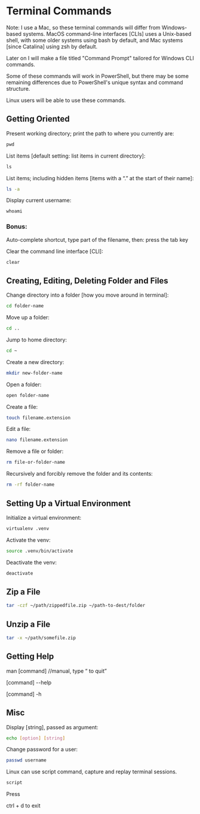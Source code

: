 # Terminal Commands

Note: I use a Mac, so these terminal commands will differ from Windows-based systems. MacOS command-line interfaces [CLIs] uses a Unix-based shell, with some older systems using bash by default, and Mac systems [since Catalina] using zsh by default.

Later on I will make a file titled "Command Prompt" tailored for Windows CLI commands.

Some of these commands will work in PowerShell, but there may be some remaining differences due to PowerShell's unique syntax and command structure.

Linux users will be able to use these commands.

## Getting Oriented

Present working directory; print the path to where you currently are:

```bash
pwd   
```

List items [default setting: list items in current directory]:

```bash
ls 
```

List items; including hidden items [items with a “.” at the start of their name]:

```bash
ls -a    
```

Display current username:

```bash
whoami   
```

### Bonus:

Auto-complete shortcut, type part of the filename, then:
press the tab key

Clear the command line interface [CLI]:

```bash
clear   
```

## Creating, Editing, Deleting Folder and Files

Change directory into a folder [how you move around in terminal]:

```bash
cd folder-name
```

Move up a folder:

```bash
cd ..    
```

Jump to home directory:

```bash
cd ~    
```

Create a new directory:

```bash
mkdir new-folder-name
```

Open a folder:

```bash
open folder-name
```

Create a file:

```bash
touch filename.extension
```

Edit a file:

```bash
nano filename.extension
```

Remove a file or folder:

```bash
rm file-or-folder-name
```

Recursively and forcibly remove the folder and its contents:

```bash
rm -rf folder-name
```

## Setting Up a Virtual Environment

Initialize a virtual environment:

```bash
virtualenv .venv
```

Activate the venv:

```bash
source .venv/bin/activate
```

Deactivate the venv:

```bash
deactivate
```

## Zip a File

```bash
tar -czf ~/path/zippedfile.zip ~/path-to-dest/folder
```

## Unzip a File

```bash
tar -x ~/path/somefile.zip
```

## Getting Help

man [command] //manual, type <q> to quit

[command] --help

[command] -h

## Misc

Display [string], passed as argument:

```bash
echo [option] [string]
```

Change password for a user:

```bash
passwd username
```

Linux can use script command, capture and replay terminal sessions.

```bash
script
```

Press <enter>

ctrl + d to exit
